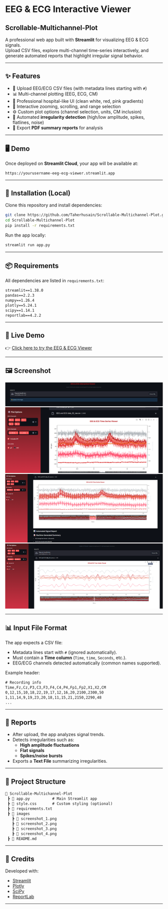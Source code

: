 # EEG & ECG Interactive Viewer
## Scrollable-Multichannel-Plot

A professional web app built with **Streamlit** for visualizing EEG & ECG signals.  
Upload CSV files, explore multi-channel time-series interactively, and generate automated reports that highlight irregular signal behavior.

---

## ✨ Features

- 📂 Upload EEG/ECG CSV files (with metadata lines starting with `#`)
- 📊 Multi-channel plotting (EEG, ECG, CM)
- 🎨 Professional hospital-like UI (clean white, red, pink gradients)
- 🔎 Interactive zooming, scrolling, and range selection
- ⚙️ Custom plot options (channel selection, units, CM inclusion)
- 📑 Automated **irregularity detection** (high/low amplitude, spikes, flatlines, noise)
- 📄 Export **PDF summary reports** for analysis

---

## 🖥️ Demo

Once deployed on **Streamlit Cloud**, your app will be available at:

```
https://yourusername-eeg-ecg-viewer.streamlit.app
```

---

## 🚀 Installation (Local)

Clone this repository and install dependencies:

```bash
git clone https://github.com/Taherhusain/Scrollable-Multichannel-Plot.git
cd Scrollable-Multichannel-Plot
pip install -r requirements.txt
```

Run the app locally:

```bash
streamlit run app.py
```

---

## 📦 Requirements

All dependencies are listed in `requirements.txt`:

```
streamlit==1.38.0
pandas==2.2.3
numpy==1.26.4
plotly==5.24.1
scipy==1.14.1
reportlab==4.2.2
```

---

## 🚀 Live Demo

👉 [Click here to try the EEG & ECG Viewer](https://scrollable-multichannel-plot-ehlvwa8thmqt6deqcgrhfq.streamlit.app/)

---

## 🖼️ Screenshot

![EEG & ECG Viewer](images/screenshot_1.png)
![EEG & ECG Viewer](images/screenshot_2.png)
![EEG & ECG Viewer](images/screenshot_3.png)
![EEG & ECG Viewer](images/screenshot_4.png)

---

## 📊 Input File Format

The app expects a CSV file:
- Metadata lines start with `#` (ignored automatically).
- Must contain a **Time column** (`Time`, `time`, `Seconds`, etc.).
- EEG/ECG channels detected automatically (common names supported).

Example header:
```csv
# Recording info
Time,Fz,Cz,P3,C3,F3,F4,C4,P4,Fp1,Fp2,X1,X2,CM
0,12,15,10,18,22,19,17,12,16,20,2100,2300,50
1,11,14,9,19,23,20,18,11,15,21,2150,2290,48
...
```

---

## 📑 Reports

- After upload, the app analyzes signal trends.  
- Detects irregularities such as:
  - **High amplitude fluctuations**
  - **Flat signals**
  - **Spikes/noise bursts**
- Exports a **Text File** summarizing irregularities.

---

## 📂 Project Structure

```
📁 Scrollable-Multichannel-Plot
 ┣ 📄 app.py          # Main Streamlit app
 ┣ 📄 style.css       # Custom styling (optional)
 ┣ 📄 requirements.txt
 ┣ 📁 images
   ┣ 📄 screenshot_1.png
   ┣ 📄 screenshot_2.png
   ┣ 📄 screenshot_3.png
   ┣ 📄 screenshot_4.png
 ┣ 📄 README.md
```

---

## 🙌 Credits

Developed with:
- [Streamlit](https://streamlit.io)
- [Plotly](https://plotly.com/python/)
- [SciPy](https://scipy.org)
- [ReportLab](https://www.reportlab.com/dev/opensource/)

---
